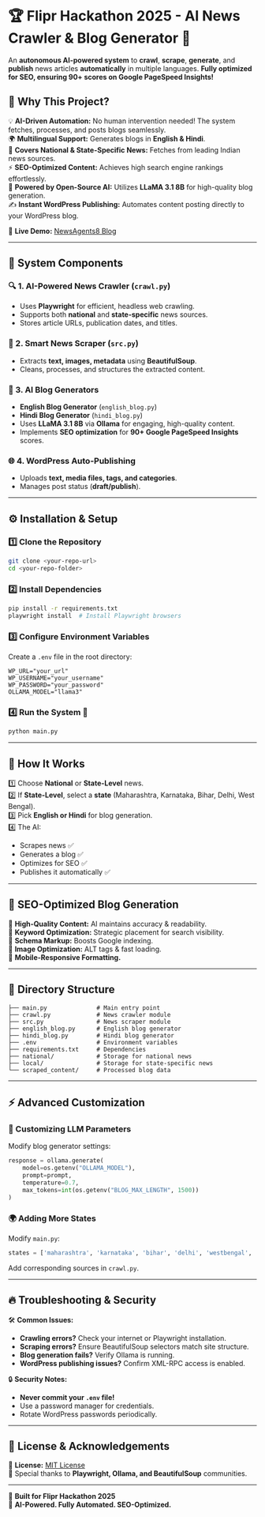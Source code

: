 # 🏆 Flipr Hackathon 2025 - AI News Crawler & Blog Generator 🚀

An **autonomous AI-powered system** to **crawl**, **scrape**, **generate**, and **publish** news articles **automatically** in multiple languages. **Fully optimized for SEO, ensuring 90+ scores on Google PageSpeed Insights!**

## 🌟 Why This Project?

💡 **AI-Driven Automation:** No human intervention needed! The system fetches, processes, and posts blogs seamlessly.  
🌍 **Multilingual Support:** Generates blogs in **English & Hindi**.  
📰 **Covers National & State-Specific News:** Fetches from leading Indian news sources.  
⚡ **SEO-Optimized Content:** Achieves high search engine rankings effortlessly.  
🤖 **Powered by Open-Source AI:** Utilizes **LLaMA 3.1 8B** for high-quality blog generation.  
✍️ **Instant WordPress Publishing:** Automates content posting directly to your WordPress blog.  

🔗 **Live Demo:** [NewsAgents8 Blog](https://newsagents8.wordpress.com/)  

---

## 📌 System Components

### 🔍 1. AI-Powered News Crawler (`crawl.py`)
- Uses **Playwright** for efficient, headless web crawling.
- Supports both **national** and **state-specific** news sources.
- Stores article URLs, publication dates, and titles.

### 📝 2. Smart News Scraper (`src.py`)
- Extracts **text, images, metadata** using **BeautifulSoup**.
- Cleans, processes, and structures the extracted content.

### 🤖 3. AI Blog Generators
- **English Blog Generator** (`english_blog.py`)
- **Hindi Blog Generator** (`hindi_blog.py`)
- Uses **LLaMA 3.1 8B** via **Ollama** for engaging, high-quality content.
- Implements **SEO optimization** for **90+ Google PageSpeed Insights** scores.

### 🌐 4. WordPress Auto-Publishing
- Uploads **text, media files, tags, and categories**.
- Manages post status (**draft/publish**).

---

## ⚙️ Installation & Setup

### 1️⃣ Clone the Repository
```sh
git clone <your-repo-url>
cd <your-repo-folder>
```

### 2️⃣ Install Dependencies
```sh
pip install -r requirements.txt
playwright install  # Install Playwright browsers
```

### 3️⃣ Configure Environment Variables
Create a `.env` file in the root directory:
```env
WP_URL="your_url"
WP_USERNAME="your_username"
WP_PASSWORD="your_password"
OLLAMA_MODEL="llama3"
```

### 4️⃣ Run the System 🚀
```sh
python main.py
```

---

## 📢 How It Works

1️⃣ Choose **National** or **State-Level** news.  
2️⃣ If **State-Level**, select a **state** (Maharashtra, Karnataka, Bihar, Delhi, West Bengal).  
3️⃣ Pick **English or Hindi** for blog generation.  
4️⃣ The AI:
   - Scrapes news ✅
   - Generates a blog ✅
   - Optimizes for SEO ✅
   - Publishes it automatically ✅

---

## 🚀 SEO-Optimized Blog Generation
🔹 **High-Quality Content:** AI maintains accuracy & readability.  
🔹 **Keyword Optimization:** Strategic placement for search visibility.  
🔹 **Schema Markup:** Boosts Google indexing.  
🔹 **Image Optimization:** ALT tags & fast loading.  
🔹 **Mobile-Responsive Formatting.**  

---

## 📁 Directory Structure
```
├── main.py              # Main entry point
├── crawl.py             # News crawler module
├── src.py               # News scraper module
├── english_blog.py      # English blog generator
├── hindi_blog.py        # Hindi blog generator
├── .env                 # Environment variables
├── requirements.txt     # Dependencies
├── national/            # Storage for national news
├── local/               # Storage for state-specific news
└── scraped_content/     # Processed blog data
```

---

## ⚡ Advanced Customization

### 🔧 Customizing LLM Parameters
Modify blog generator settings:
```python
response = ollama.generate(
    model=os.getenv("OLLAMA_MODEL"),
    prompt=prompt,
    temperature=0.7,
    max_tokens=int(os.getenv("BLOG_MAX_LENGTH", 1500))
)
```

### 🌍 Adding More States
Modify `main.py`:
```python
states = ['maharashtra', 'karnataka', 'bihar', 'delhi', 'westbengal', 'new_state']
```
Add corresponding sources in `crawl.py`.

---

## 🔥 Troubleshooting & Security

🛠 **Common Issues:**
- **Crawling errors?** Check your internet or Playwright installation.
- **Scraping errors?** Ensure BeautifulSoup selectors match site structure.
- **Blog generation fails?** Verify Ollama is running.
- **WordPress publishing issues?** Confirm XML-RPC access is enabled.

🔒 **Security Notes:**
- **Never commit your `.env` file!**
- Use a password manager for credentials.
- Rotate WordPress passwords periodically.

---

## 📜 License & Acknowledgements

📜 **License:** [MIT License](LICENSE)  
🙏 Special thanks to **Playwright, Ollama, and BeautifulSoup** communities.  

---

🎯 **Built for Flipr Hackathon 2025**  
🚀 **AI-Powered. Fully Automated. SEO-Optimized.**
